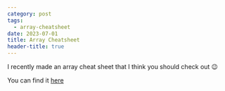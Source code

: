 ```yaml
---
category: post
tags:
  - array-cheatsheet
date: 2023-07-01
title: Array Cheatsheet
header-title: true
---
```


I recently made an array cheat sheet that I think you should check out 😉

You can find it [here](https://kealanparr.com/assets/misc/JavaScript-Array-Cheatsheet.pdf)